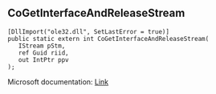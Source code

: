 ## CoGetInterfaceAndReleaseStream

```
[DllImport("ole32.dll", SetLastError = true)]
public static extern int CoGetInterfaceAndReleaseStream(
   IStream pStm,
   ref Guid riid,
   out IntPtr ppv
);
```

Microsoft documentation: [Link](https://docs.microsoft.com/en-us/windows/win32/api/combaseapi/nf-combaseapi-cogetinterfaceandreleasestream)

